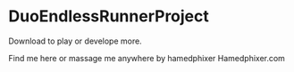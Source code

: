 # DuoEndlessRunnerProject

Download to play or develope more.

Find me here or massage me anywhere by hamedphixer
Hamedphixer.com
